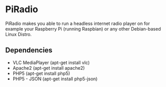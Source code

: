 PiRadio
=======
PiRadio makes you able to run a headless internet radio player on for example your Raspberry Pi (running Raspbian) or any other Debian-based Linux Distro.

## Dependencies
* VLC MediaPlayer (apt-get install vlc)
* Apache2 (apt-get install apache2)
* PHP5 (apt-get install php5)
* PHP5 - JSON (apt-get install php5-json)
